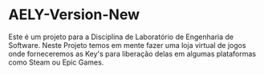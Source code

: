 # AELY-Version-New

Este é um projeto para a Disciplina de Laboratório de Engenharia de Software.
Neste Projeto temos em mente fazer uma loja virtual de jogos onde forneceremos as Key's 
para liberação delas em algumas plataformas como Steam ou Epic Games.
